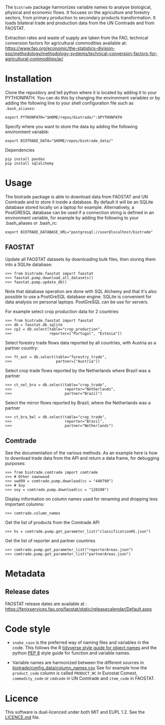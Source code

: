 
The `biotrade` package harmonizes variable names to analyse biological, physical and 
economic flows. It focuses on the agriculture and forestry sectors, from primary 
production to secondary products transformation. It loads bilateral trade and production 
data from the UN Comtrade and from FAOSTAT.

Extraction rates and waste of supply are taken from the FAO, technical conversion 
factors for agricultural commodities available at: 
https://www.fao.org/economic/the-statistics-division-ess/methodology/methodology-systems/technical-conversion-factors-for-agricultural-commodities/ar/


# Installation

Clone the repository and tell python where it is located by adding it to your 
PYTHONPATH. You can do this by changing the environment variables or by adding the 
following line to your shell configuration file such as `.bash_aliases`:

    export PYTHONPATH="$HOME/repos/biotrade/":$PYTHONPATH

Specify where you want to store the data by adding the following environment variable:

    export BIOTRADE_DATA="$HOME/repos/biotrade_data/"

Dependencies

    pip install pandas
    pip install sqlalchemy


# Usage

The biotrade package is able to download data from FAOSTAT and UN Comtrade and to store
it inside a database. By default it will be an SQLite database stored locally on a
laptop for example. Alternatively, a PostGRESQL database can be used if a connection
string is defined in an environment variable, for example by adding the following to
your .bash_aliases or .bash_rc:

    export BIOTRADE_DATABASE_URL="postgresql://user@localhost/biotrade"


## FAOSTAT

Update all FAOSTAT datasets by downloading bulk files,
then storing them into a SQLite database:

    >>> from biotrade.faostat import faostat
    >>> faostat.pump.download_all_datasets()
    >>> faostat.pump.update_db()

Note that database operation are done with SQL Alchemy and that it's also possible to 
use a PostGreSQL database engine. SQLite is convenient for data analysis on personal 
laptops. PostGreSQL can be use for servers.



For example select crop production data for 2 countries

    >>> from biotrade.faostat import faostat
    >>> db = faostat.db_sqlite
    >>> cp2 = db.select(table="crop_production",
    >>>                 reporter=["Portugal", "Estonia"])

Select forestry trade flows data reported by all countries, with
Austria as a partner country:

    >>> ft_aut = db.select(table="forestry_trade",
    >>>                    partner=["Austria"])

Select crop trade flows reported by the Netherlands where Brazil was a
partner

    >>> ct_nel_bra = db.select(table="crop_trade",
    >>>                        reporter="Netherlands",
    >>>                        partner="Brazil")

Select the mirror flows reported by Brazil, where the Netherlands was a partner

    >>> ct_bra_bel = db.select(table="crop_trade",
    >>>                        reporter="Brazil",
    >>>                        partner="Netherlands")



## Comtrade

See the documentation of the various methods. As an example  here is how to download 
trade data from the API and return a data frame, for debugging purposes:

    >>> from biotrade.comtrade import comtrade
    >>> # Other sawnwood
    >>> swd99 = comtrade.pump.download(cc = "440799")
    >>> # Soy
    >>> soy = comtrade.pump.download(cc = "120190")

Display information on column names used for renaming
and dropping less important columns:

    >>> comtrade.column_names

Get the list of products from the Comtrade API

    >>> hs = comtrade.pump.get_parameter_list("classificationHS.json")

Get the list of reporter and partner countries

    >>> comtrade.pump.get_parameter_list("reporterAreas.json")
    >>> comtrade.pump.get_parameter_list("partnerAreas.json")


# Metadata


## Release dates

FAOSTAT release dates are available at :
https://fenixservices.fao.org/faostat/static/releasecalendar/Default.aspx


# Code style


- `snake_case` is the preferred way of naming files and variables in the code. This 
  follows the R [tidyverse style guide for object 
  names](https://style.tidyverse.org/syntax.html) and the python [PEP 
  8](https://www.python.org/dev/peps/pep-0008/#function-and-variable-names) style guide 
  for function and variable names.

- Variable names are harmonized between the different sources in
  [biotrade/config_data/column_names.csv](https://gitlab.com/bioeconomy/biotrade/-/blob/main/biotrade/config_data/column_names.csv)
  See for example how the `product_code` column is called  `PRODUCT_NC` in Eurostat Comext,
  `commodity_code` or `cmdcode` in UN Comtrade and `item_code` in FAOSTAT.



# Licence

This software is dual-licenced under both MIT and EUPL 1.2.
See the [LICENCE.md](LICENCE.md) file.

